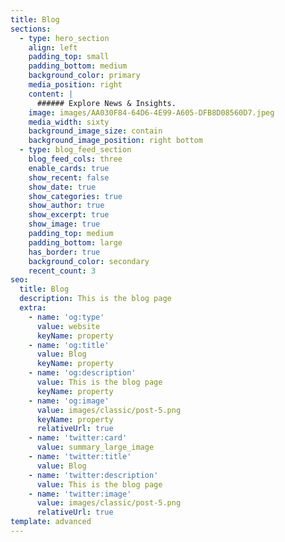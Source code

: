 ```yaml
---
title: Blog
sections:
  - type: hero_section
    align: left
    padding_top: small
    padding_bottom: medium
    background_color: primary
    media_position: right
    content: |
      ###### Explore News & Insights.
    image: images/AA030F84-64D6-4E99-A605-DFB8D08560D7.jpeg
    media_width: sixty
    background_image_size: contain
    background_image_position: right bottom
  - type: blog_feed_section
    blog_feed_cols: three
    enable_cards: true
    show_recent: false
    show_date: true
    show_categories: true
    show_author: true
    show_excerpt: true
    show_image: true
    padding_top: medium
    padding_bottom: large
    has_border: true
    background_color: secondary
    recent_count: 3
seo:
  title: Blog
  description: This is the blog page
  extra:
    - name: 'og:type'
      value: website
      keyName: property
    - name: 'og:title'
      value: Blog
      keyName: property
    - name: 'og:description'
      value: This is the blog page
      keyName: property
    - name: 'og:image'
      value: images/classic/post-5.png
      keyName: property
      relativeUrl: true
    - name: 'twitter:card'
      value: summary_large_image
    - name: 'twitter:title'
      value: Blog
    - name: 'twitter:description'
      value: This is the blog page
    - name: 'twitter:image'
      value: images/classic/post-5.png
      relativeUrl: true
template: advanced
---
```

